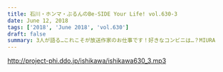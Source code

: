 ```yaml
---
title: 石川・ホンマ・ぶるんのBe-SIDE Your Life! vol.630-3
date: June 12, 2018
tags: ['2018', 'June 2018', 'vol.630']
draft: false
summary: 3人が語る…これこそが放送作家のお仕事です！好きなコンビニは…？MIURA
---
```


http://project-phi.ddo.jp/ishikawa/ishikawa630_3.mp3